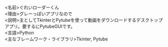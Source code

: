 <名前>ぐれいローダーくん<br>
<理由>グレーっぽいアプリなので<br>
<説明>主としてTkinterとPytubeを使って動画をダウンロードするデスクトップアプリ。要するにPytubeGUIです。<br>
<言語>Python<br>
<主なフレームワーク・ライブラリ>Tkinter, Pytube<br>